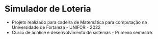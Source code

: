 # Simulador de Loteria 

 - Projeto realizado para cadeira de Matemática para computação na Universidade de Fortaleza - UNIFOR - 2022
 - Curso de análise e desenvolvimento de sistemas - Primeiro semestre.
